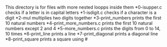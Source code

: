 This directory is for files with more nested loopps inside them
*0-isupper.c checks if a letter is in capital letters
*1-isdigit.c checks if a character is a digit
*2-mul multiplies two digits together
*3-print_numbers prints the first 10 natural numbers
*4-print_more_numbers.c prints the first 10 natural numbers except 2 and 4
*5-more_numbers.c prints the digits from 0 to 14, 10 times
*6-print_line prints a line
*7-print_diagonal prints a diagonal line
*8-print_square prints a square using #
